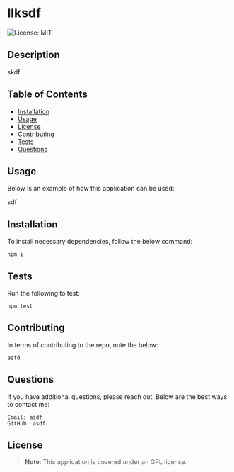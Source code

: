 
# llksdf
![License: MIT](https://img.shields.io/badge/License-MIT-yellow.svg)

## Description

skdf


## Table of Contents

- [Installation](#installation)
- [Usage](#usage)
- [License](#license)
- [Contributing](#contributing)
- [Tests](#tests)
- [Questions](#questions)


## Usage

Below is an example of how this application can be used:

sdf


## Installation

To install necessary dependencies, follow the below command: 

    npm i


## Tests

Run the following to test:

    npm test


## Contributing

In terms of contributing to the repo, note the below:

    asfd


## Questions

If you have additional questions, please reach out. Below are the best ways to contact me:

    Email: asdf
    GitHub: asdf


## License

> **Note**: This application is covered under an GPL license.

